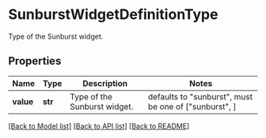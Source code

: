# SunburstWidgetDefinitionType

Type of the Sunburst widget.

## Properties
Name | Type | Description | Notes
------------ | ------------- | ------------- | -------------
**value** | **str** | Type of the Sunburst widget. | defaults to "sunburst",  must be one of ["sunburst", ]

[[Back to Model list]](README.md#documentation-for-models) [[Back to API list]](README.md#documentation-for-api-endpoints) [[Back to README]](README.md)


